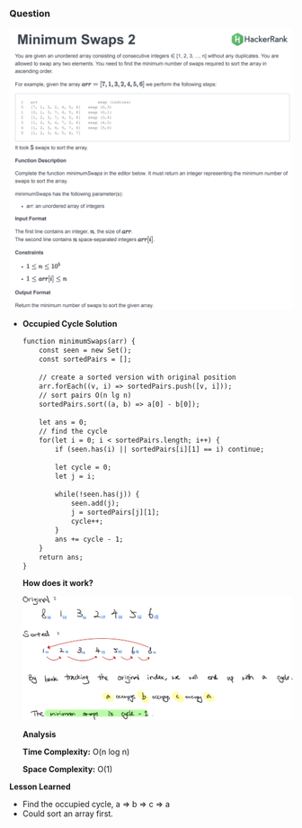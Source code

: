 ### Question

![minimum-sort-q.png](minimum-sort-q.png)

- **Occupied Cycle Solution**

    ```tsx
    function minimumSwaps(arr) {
        const seen = new Set();
        const sortedPairs = [];
        
        // create a sorted version with original position
        arr.forEach((v, i) => sortedPairs.push([v, i]));
        // sort pairs O(n lg n)
        sortedPairs.sort((a, b) => a[0] - b[0]);
        
        let ans = 0;
        // find the cycle
        for(let i = 0; i < sortedPairs.length; i++) {
            if (seen.has(i) || sortedPairs[i][1] == i) continue;
            
            let cycle = 0;
            let j = i;
            
            while(!seen.has(j)) {
                seen.add(j);
                j = sortedPairs[j][1];
                cycle++;
            }
            ans += cycle - 1;
        }
        return ans;
    }
    ```

    **How does it work?**

    ![minimum-sort-sol.png](minimum-sort-sol.png)


    **Analysis**

    **Time Complexity:** O(n log n) 

    **Space Complexity:** O(1)

**Lesson Learned**

- Find the occupied cycle, a ⇒ b ⇒ c ⇒ a
- Could sort an array first.